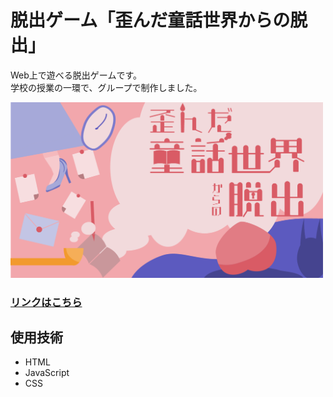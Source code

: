 # 脱出ゲーム「歪んだ童話世界からの脱出」
Web上で遊べる脱出ゲームです。  
学校の授業の一環で、グループで制作しました。

<img width="500" src="assets/images/background.png">

### [リンクはこちら](https://tetsu19n1101087.github.io/escape-game/)

## 使用技術
- HTML
- JavaScript
- CSS